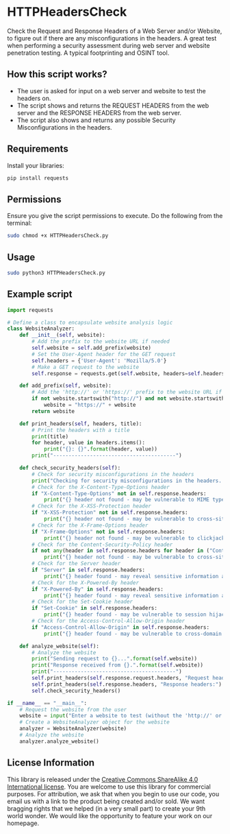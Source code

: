 # HTTPHeadersCheck
Check the Request and Response Headers of a Web Server and/or Website, to figure out if there are any misconfigurations in the headers. A great test when performing a security assessment during web server and website penetration testing. A typical footprinting and OSINT tool.

## How this script works?
- The user is asked for input on a web server and website to test the headers on.
- The script shows and returns the REQUEST HEADERS from the web server and the RESPONSE HEADERS from the web server.
- The script also shows and returns any possible Security Misconfigurations in the headers.

## Requirements

Install your libraries:
```bash
pip install requests
```

## Permissions

Ensure you give the script permissions to execute. Do the following from the terminal:
```bash
sudo chmod +x HTTPHeadersCheck.py
```

## Usage
```bash
sudo python3 HTTPHeadersCheck.py
```

## Example script
```python
import requests

# Define a class to encapsulate website analysis logic
class WebsiteAnalyzer:
    def __init__(self, website):
        # Add the prefix to the website URL if needed
        self.website = self.add_prefix(website)
        # Set the User-Agent header for the GET request
        self.headers = {'User-Agent': 'Mozilla/5.0'}
        # Make a GET request to the website
        self.response = requests.get(self.website, headers=self.headers)

    def add_prefix(self, website):
        # Add the 'http://' or 'https://' prefix to the website URL if needed
        if not website.startswith("http://") and not website.startswith("https://"):
            website = "https://" + website
        return website

    def print_headers(self, headers, title):
        # Print the headers with a title
        print(title)
        for header, value in headers.items():
            print("{}: {}".format(header, value))
        print("----------------------------------------")

    def check_security_headers(self):
        # Check for security misconfigurations in the headers
        print("Checking for security misconfigurations in the headers...")
        # Check for the X-Content-Type-Options header
        if "X-Content-Type-Options" not in self.response.headers:
            print("{} header not found - may be vulnerable to MIME type sniffing attacks".format("X-Content-Type-Options"))
        # Check for the X-XSS-Protection header
        if "X-XSS-Protection" not in self.response.headers:
            print("{} header not found - may be vulnerable to cross-site scripting attacks".format("X-XSS-Protection"))
        # Check for the X-Frame-Options header
        if "X-Frame-Options" not in self.response.headers:
            print("{} header not found - may be vulnerable to clickjacking attacks".format("X-Frame-Options"))
        # Check for the Content-Security-Policy header
        if not any(header in self.response.headers for header in ("Content-Security-Policy", "X-Content-Security-Policy", "X-WebKit-CSP")):
            print("{} header not found - may be vulnerable to cross-site scripting and injection attacks".format("Content-Security-Policy"))
        # Check for the Server header
        if "Server" in self.response.headers:
            print("{} header found - may reveal sensitive information about the server".format("Server"))
        # Check for the X-Powered-By header
        if "X-Powered-By" in self.response.headers:
            print("{} header found - may reveal sensitive information about the server".format("X-Powered-By"))
        # Check for the Set-Cookie header
        if "Set-Cookie" in self.response.headers:
            print("{} header found - may be vulnerable to session hijacking attacks".format("Set-Cookie"))
        # Check for the Access-Control-Allow-Origin header
        if "Access-Control-Allow-Origin" in self.response.headers:
            print("{} header found - may be vulnerable to cross-domain attacks".format("Access-Control-Allow-Origin"))

    def analyze_website(self):
        # Analyze the website
        print("Sending request to {}...".format(self.website))
        print("Response received from {}.".format(self.website))
        print("----------------------------------------")
        self.print_headers(self.response.request.headers, "Request headers:")
        self.print_headers(self.response.headers, "Response headers:")
        self.check_security_headers()

if __name__ == "__main__":
    # Request the website from the user
    website = input("Enter a website to test (without the 'http://' or 'https://' prefix): ")
    # Create a WebsiteAnalyzer object for the website
    analyzer = WebsiteAnalyzer(website)
    # Analyze the website
    analyzer.analyze_website()
```

## License Information

This library is released under the [Creative Commons ShareAlike 4.0 International license](https://creativecommons.org/licenses/by-sa/4.0/). You are welcome to use this library for commercial purposes. For attribution, we ask that when you begin to use our code, you email us with a link to the product being created and/or sold. We want bragging rights that we helped (in a very small part) to create your 9th world wonder. We would like the opportunity to feature your work on our homepage.
